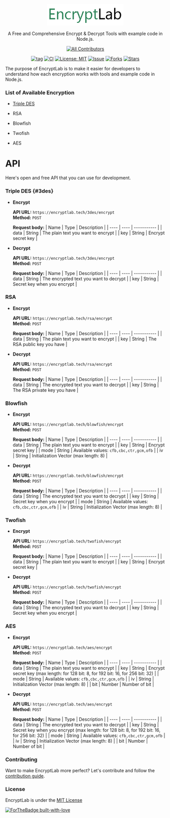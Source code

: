 <p align="center">
    <img src="encryptlab.png"></img>
</p>

<p align="center">
    A Free and Comprehensive Encrypt & Decrypt Tools with example code in Node.js.
</p>

<div align="center">

<!-- ALL-CONTRIBUTORS-BADGE:START - Do not remove or modify this section -->
[![All Contributors](https://img.shields.io/badge/all_contributors-0-orange.svg?style=flat-square)](#contributors-)
<!-- ALL-CONTRIBUTORS-BADGE:END -->

[![tag](https://img.shields.io/github/tag/fauzan121002/encryptlab.svg)](https://github.com/fauzan121002/encryptlab) [![CI](https://github.com/fauzan121002/encryptlab/workflows/Node.js%20CI/badge.svg)](https://github.com/fauzan121002/encryptlab/actions) [![License: MIT](https://img.shields.io/badge/License-MIT-blue.svg)](https://github.com/fauzan121002/encryptlab/blob/master/LICENSE) [![Issue](https://img.shields.io/github/issues/fauzan121002/encryptlab)](https://img.shields.io/github/issues/fauzan121002/encryptlab) [![Forks](https://img.shields.io/github/forks/fauzan121002/encryptlab)](https://img.shields.io/github/forks/fauzan121002/encryptlab) [![Stars](https://img.shields.io/github/stars/fauzan121002/encryptlab)](https://img.shields.io/github/stars/fauzan121002/encryptlab)

</div>

The purpose of EncryptLab is to make it easier for developers to understand how each encryption works with tools and example code in Node.js.

### List of Available Encryption

* [Triple DES](#tripledes)

* RSA

* Blowfish

* Twofish

* AES

# API 
Here's open and free API that you can use for development.

### Triple DES {#3des}
- **Encrypt**
    
    **API URL:** `https://encryptlab.tech/3des/encrypt`  
    **Method:**  `POST`   
    
    **Request body:**
    | Name | Type | Description | 
    | ---- | ---- | ----------- |
    | data | String | The plain text you want to encrypt |
    | key | String | Encrypt secret key |
- **Decrypt**  

    **API URL:** `https://encryptlab.tech/3des/encrypt`    
    **Method:**  `POST`     
    
    **Request body:**
    | Name | Type | Description | 
    | ---- | ---- | ----------- |
    | data | String | The encrypted text you want to decrypt |
    | key | String | Secret key when you encrypt |
    
    
### RSA
- **Encrypt**
    
    **API URL:** `https://encryptlab.tech/rsa/encrypt`  
    **Method:**  `POST`   
    
    **Request body:**
    | Name | Type | Description | 
    | ---- | ---- | ----------- |
    | data | String | The plain text you want to encrypt |
    | key | String | The RSA public key you have |
- **Decrypt**  

    **API URL:** `https://encryptlab.tech/rsa/encrypt`    
    **Method:**  `POST`     
    
    **Request body:**
    | Name | Type | Description | 
    | ---- | ---- | ----------- |
    | data | String | The encrypted text you want to decrypt |
    | key | String | The RSA private key you have |
    
### Blowfish
- **Encrypt**
    
    **API URL:** `https://encryptlab.tech/blowfish/encrypt`  
    **Method:**  `POST`   
    
    **Request body:**
    | Name | Type | Description | 
    | ---- | ---- | ----------- |
    | data | String | The plain text you want to encrypt |
    | key | String | Encrypt secret key |
    | mode | String | Available values: `cfb,cbc,ctr,gcm,ofb` |
    | iv   | String |  Initialization Vector (max length: 8) |
- **Decrypt**  

    **API URL:** `https://encryptlab.tech/blowfish/encrypt`    
    **Method:**  `POST`     
    
    **Request body:**
    | Name | Type | Description | 
    | ---- | ---- | ----------- |
    | data | String | The encrypted text you want to decrypt |
    | key | String | Secret key when you encrypt |
    | mode | String | Available values: `cfb,cbc,ctr,gcm,ofb` |
    | iv   | String |  Initialization Vector (max length: 8) |
    
### Twofish
- **Encrypt**
    
    **API URL:** `https://encryptlab.tech/twofish/encrypt`  
    **Method:**  `POST`   
    
    **Request body:**
    | Name | Type | Description | 
    | ---- | ---- | ----------- |
    | data | String | The plain text you want to encrypt |
    | key | String | Encrypt secret key |
- **Decrypt**  

    **API URL:** `https://encryptlab.tech/twofish/encrypt`    
    **Method:**  `POST`     
    
    **Request body:**
    | Name | Type | Description | 
    | ---- | ---- | ----------- |
    | data | String | The encrypted text you want to decrypt |
    | key | String | Secret key when you encrypt |
    
### AES
- **Encrypt**
    
    **API URL:** `https://encryptlab.tech/aes/encrypt`  
    **Method:**  `POST`   
    
    **Request body:**
    | Name | Type | Description | 
    | ---- | ---- | ----------- |
    | data | String | The plain text you want to encrypt |
    | key | String | Encrypt secret key (max length: for 128 bit: 8, for 192 bit: 16, for 256 bit: 32) |
    | mode | String | Available values: `cfb,cbc,ctr,gcm,ofb` |
    | iv   | String |  Initialization Vector (max length: 8)  |
    | bit | Number | Number of bit | 
- **Decrypt**  

    **API URL:** `https://encryptlab.tech/aes/encrypt`    
    **Method:**  `POST`     
    
    **Request body:**
    | Name | Type | Description | 
    | ---- | ---- | ----------- |
    | data | String | The encrypted text you want to decrypt |
    | key | String | Secret key when you encrypt (max length: for 128 bit: 8, for 192 bit: 16, for 256 bit: 32) |
    | mode | String | Available values: `cfb,cbc,ctr,gcm,ofb` |
    | iv   | String |  Initialization Vector (max length: 8) |
    | bit | Number | Number of bit |
    
### Contributing

Want to make EncryptLab more perfect? Let's contribute and follow the [contribution guide](.github/CONTRIBUTING.md).

### License

EncryptLab is under the [MIT License](LICENSE.md)

[![ForTheBadge built-with-love](http://ForTheBadge.com/images/badges/built-with-love.svg)](https://gitHub.com/fauzan121002/)
